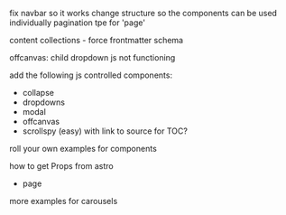 fix navbar so it works
change structure so the components can be used individually
pagination tpe for 'page'

content collections - force frontmatter schema


offcanvas: child dropdown js not functioning

add the following js controlled components:

- collapse
- dropdowns
- modal
- offcanvas
- scrollspy (easy) with link to source for TOC?

roll your own examples for components

how to get Props from astro 
 
- page

more examples for carousels
